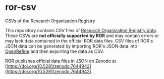 # ror-csv
CSVs of the Research Organization Registry

This repository contains CSV files of [Research Organization Registry data](https://github.com/ror-community/ror-data). These CSVs are **not officially supported by ROR** and may contain errors or may lack data contained in the official ROR data files. CSV files of ROR's JSON data can be generated by importing ROR's JSON data into [OpenRefine](https://openrefine.org) and then exporting the data as CSV. 

ROR publishes official data files in JSON on Zenodo at [https://doi.org/10.5281/zenodo.7644942](https://doi.org/10.5281/zenodo.7644942).

